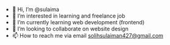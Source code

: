 - 👋 Hi, I’m @sulaima
- 👀 I’m interested in learning and freelance job
- 🌱 I’m currently learning web development (frontend)
- 💞️ I’m looking to collaborate on website design
- 📫 How to reach me via email solihsulaiman427@gmail.com

<!---
suleboss/suleboss is a ✨ special ✨ repository because its `README.md` (this file) appears on your GitHub profile.
You can click the Preview link to take a look at your changes.
--->
